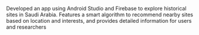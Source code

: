 Developed an app using Android Studio and Firebase to explore historical sites in Saudi Arabia.
Features a smart algorithm to recommend nearby sites based on location and interests, and provides detailed information for users and researchers
